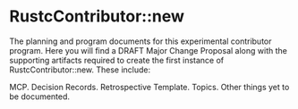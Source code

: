 # RustcContributor::new

The planning and program documents for this experimental contributor program. Here you will find a DRAFT Major Change Proposal along with the supporting artifacts required to create the first instance of RustcContributor::new. These include:

MCP. 
Decision Records. 
Retrospective Template. 
Topics. 
Other things yet to be documented.  


